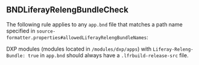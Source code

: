 ## BNDLiferayRelengBundleCheck

The following rule applies to any `app.bnd` file that matches a path name
specified in `source-formatter.properties#allowedLiferayRelengBundleNames`:

DXP modules (modules located in `/modules/dxp/apps`) with
`Liferay-Releng-Bundle: true` in `app.bnd` should always have a
`.lfrbuild-release-src` file.